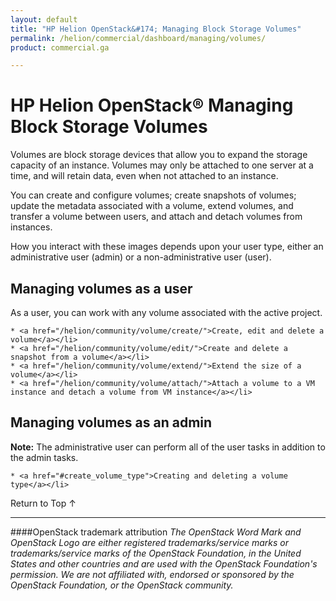 ```yaml
---
layout: default
title: "HP Helion OpenStack&#174; Managing Block Storage Volumes"
permalink: /helion/commercial/dashboard/managing/volumes/
product: commercial.ga

---
```

<!--UNDER REVISION-->

<script>

function PageRefresh {
onLoad="window.refresh"
}

PageRefresh();

</script>

<!--
<p style="font-size: small;"> <a href="/helion/commercial/ga1/install/">&#9664; PREV</a> | <a href="/helion/commercial/ga1/install-overview/">&#9650; UP</a> | <a href="/helion/commercial/ga1/">NEXT &#9654;</a> </p>
-->

# HP Helion OpenStack&#174; Managing Block Storage Volumes

Volumes are block storage devices that allow you to expand the storage capacity of an instance. Volumes may only be attached to one server at a time, and will retain data, even when not attached to an instance.</p>

You can create and configure volumes; create snapshots of volumes; update the metadata associated with a volume, extend volumes, and transfer a volume between users, and attach and detach volumes from instances.</p>

How you interact with these images depends upon your user type, either an administrative user (admin) or a non-administrative user (user). </p>

## Managing volumes as a user ##

As a user, you can work with any volume associated with the active project. </p>

	* <a href="/helion/community/volume/create/">Create, edit and delete a volume</a></li>
	* <a href="/helion/community/volume/edit/">Create and delete a snapshot from a volume</a></li>
	* <a href="/helion/community/volume/extend/">Extend the size of a volume</a></li>
	* <a href="/helion/community/volume/attach/">Attach a volume to a VM instance and detach a volume from VM instance</a></li>

## <h2>Managing volumes as an admin ##

**Note:** The administrative user can perform all of the user tasks in addition to the admin tasks.</p>

	* <a href="#create_volume_type">Creating and deleting a volume type</a></li>

<p><a href="#top" style="padding:14px 0px 14px 0px; text-decoration: none;"> Return to Top &#8593; </a></p>


----
####OpenStack trademark attribution
*The OpenStack Word Mark and OpenStack Logo are either registered trademarks/service marks or trademarks/service marks of the OpenStack Foundation, in the United States and other countries and are used with the OpenStack Foundation's permission. We are not affiliated with, endorsed or sponsored by the OpenStack Foundation, or the OpenStack community.*